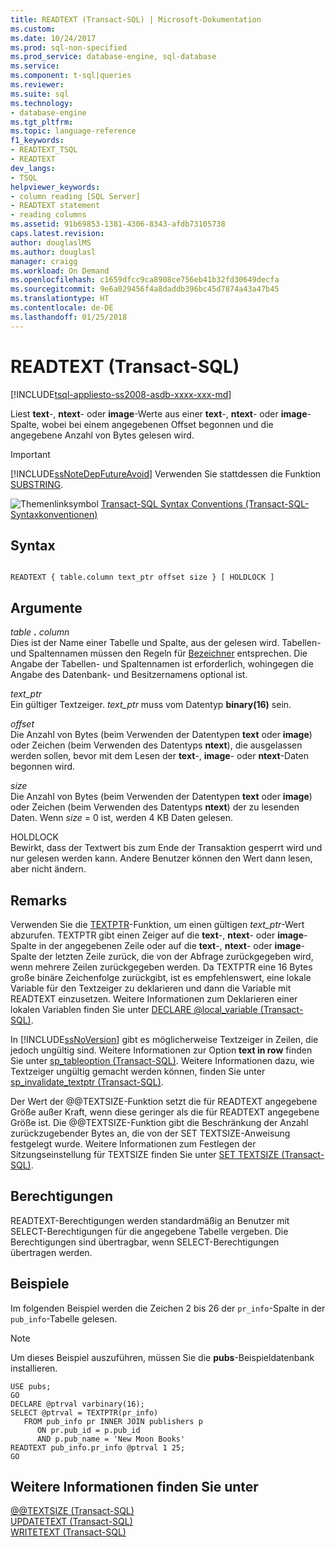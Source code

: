 ```yaml
---
title: READTEXT (Transact-SQL) | Microsoft-Dokumentation
ms.custom: 
ms.date: 10/24/2017
ms.prod: sql-non-specified
ms.prod_service: database-engine, sql-database
ms.service: 
ms.component: t-sql|queries
ms.reviewer: 
ms.suite: sql
ms.technology:
- database-engine
ms.tgt_pltfrm: 
ms.topic: language-reference
f1_keywords:
- READTEXT_TSQL
- READTEXT
dev_langs:
- TSQL
helpviewer_keywords:
- column reading [SQL Server]
- READTEXT statement
- reading columns
ms.assetid: 91b69853-1381-4306-8343-afdb73105738
caps.latest.revision: 
author: douglaslMS
ms.author: douglasl
manager: craigg
ms.workload: On Demand
ms.openlocfilehash: c1659dfcc9ca8908ce756eb41b32fd30649decfa
ms.sourcegitcommit: 9e6a029456f4a8daddb396bc45d7874a43a47b45
ms.translationtype: HT
ms.contentlocale: de-DE
ms.lasthandoff: 01/25/2018
---
```

# <a name="readtext-transact-sql"></a>READTEXT (Transact-SQL)
[!INCLUDE[tsql-appliesto-ss2008-asdb-xxxx-xxx-md](../../includes/tsql-appliesto-ss2008-asdb-xxxx-xxx-md.md)]

  Liest **text**-, **ntext**- oder **image**-Werte aus einer **text**-, **ntext**- oder **image**-Spalte, wobei bei einem angegebenen Offset begonnen und die angegebene Anzahl von Bytes gelesen wird.  
  
> [!IMPORTANT]  
>  [!INCLUDE[ssNoteDepFutureAvoid](../../includes/ssnotedepfutureavoid-md.md)] Verwenden Sie stattdessen die Funktion [SUBSTRING](../../t-sql/functions/substring-transact-sql.md).  
  
 ![Themenlinksymbol](../../database-engine/configure-windows/media/topic-link.gif "Topic link icon") [Transact-SQL Syntax Conventions (Transact-SQL-Syntaxkonventionen)](../../t-sql/language-elements/transact-sql-syntax-conventions-transact-sql.md)  
  
## <a name="syntax"></a>Syntax  
  
```  
  
READTEXT { table.column text_ptr offset size } [ HOLDLOCK ]  
```  
  
## <a name="arguments"></a>Argumente  
 *table* **.** *column*  
 Dies ist der Name einer Tabelle und Spalte, aus der gelesen wird. Tabellen- und Spaltennamen müssen den Regeln für [Bezeichner](../../relational-databases/databases/database-identifiers.md) entsprechen. Die Angabe der Tabellen- und Spaltennamen ist erforderlich, wohingegen die Angabe des Datenbank- und Besitzernamens optional ist.  
  
 *text_ptr*  
 Ein gültiger Textzeiger. *text_ptr* muss vom Datentyp **binary(16)** sein.  
  
 *offset*  
 Die Anzahl von Bytes (beim Verwenden der Datentypen **text** oder **image**) oder Zeichen (beim Verwenden des Datentyps **ntext**), die ausgelassen werden sollen, bevor mit dem Lesen der **text**-, **image**- oder **ntext**-Daten begonnen wird.  
  
 *size*  
 Die Anzahl von Bytes (beim Verwenden der Datentypen **text** oder **image**) oder Zeichen (beim Verwenden des Datentyps **ntext**) der zu lesenden Daten. Wenn *size* = 0 ist, werden 4 KB Daten gelesen.  
  
 HOLDLOCK  
 Bewirkt, dass der Textwert bis zum Ende der Transaktion gesperrt wird und nur gelesen werden kann. Andere Benutzer können den Wert dann lesen, aber nicht ändern.  
  
## <a name="remarks"></a>Remarks  
 Verwenden Sie die [TEXTPTR](../../t-sql/functions/text-and-image-functions-textptr-transact-sql.md)-Funktion, um einen gültigen *text_ptr*-Wert abzurufen. TEXTPTR gibt einen Zeiger auf die **text**-, **ntext**- oder **image**-Spalte in der angegebenen Zeile oder auf die **text**-, **ntext**- oder **image**-Spalte der letzten Zeile zurück, die von der Abfrage zurückgegeben wird, wenn mehrere Zeilen zurückgegeben werden. Da TEXTPTR eine 16 Bytes große binäre Zeichenfolge zurückgibt, ist es empfehlenswert, eine lokale Variable für den Textzeiger zu deklarieren und dann die Variable mit READTEXT einzusetzen. Weitere Informationen zum Deklarieren einer lokalen Variablen finden Sie unter [DECLARE @local_variable &#40;Transact-SQL&#41;](../../t-sql/language-elements/declare-local-variable-transact-sql.md).  
  
 In [!INCLUDE[ssNoVersion](../../includes/ssnoversion-md.md)] gibt es möglicherweise Textzeiger in Zeilen, die jedoch ungültig sind. Weitere Informationen zur Option **text in row** finden Sie unter [sp_tableoption &#40;Transact-SQL&#41;](../../relational-databases/system-stored-procedures/sp-tableoption-transact-sql.md). Weitere Informationen dazu, wie Textzeiger ungültig gemacht werden können, finden Sie unter [sp_invalidate_textptr &#40;Transact-SQL&#41;](../../relational-databases/system-stored-procedures/sp-invalidate-textptr-transact-sql.md).  
  
 Der Wert der @@TEXTSIZE-Funktion setzt die für READTEXT angegebene Größe außer Kraft, wenn diese geringer als die für READTEXT angegebene Größe ist. Die @@TEXTSIZE-Funktion gibt die Beschränkung der Anzahl zurückzugebender Bytes an, die von der SET TEXTSIZE-Anweisung festgelegt wurde. Weitere Informationen zum Festlegen der Sitzungseinstellung für TEXTSIZE finden Sie unter [SET TEXTSIZE &#40;Transact-SQL&#41;](../../t-sql/statements/set-textsize-transact-sql.md).  
  
## <a name="permissions"></a>Berechtigungen  
 READTEXT-Berechtigungen werden standardmäßig an Benutzer mit SELECT-Berechtigungen für die angegebene Tabelle vergeben. Die Berechtigungen sind übertragbar, wenn SELECT-Berechtigungen übertragen werden.  
  
## <a name="examples"></a>Beispiele  
 Im folgenden Beispiel werden die Zeichen 2 bis 26 der `pr_info`-Spalte in der `pub_info`-Tabelle gelesen.  
  
> [!NOTE]  
>  Um dieses Beispiel auszuführen, müssen Sie die **pubs**-Beispieldatenbank installieren.  
  
```  
USE pubs;  
GO  
DECLARE @ptrval varbinary(16);  
SELECT @ptrval = TEXTPTR(pr_info)   
   FROM pub_info pr INNER JOIN publishers p  
      ON pr.pub_id = p.pub_id   
      AND p.pub_name = 'New Moon Books'  
READTEXT pub_info.pr_info @ptrval 1 25;  
GO  
```  
  
## <a name="see-also"></a>Weitere Informationen finden Sie unter  
 [@@TEXTSIZE &#40;Transact-SQL&#41;](../../t-sql/functions/textsize-transact-sql.md)   
 [UPDATETEXT (Transact-SQL)](../../t-sql/queries/updatetext-transact-sql.md)   
 [WRITETEXT (Transact-SQL)](../../t-sql/queries/writetext-transact-sql.md)  
  
  
